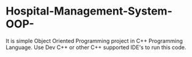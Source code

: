 # Hospital-Management-System-OOP-
It is simple Object Oriented Programming project in C++ Programming Language.
Use Dev C++ or other C++ supported IDE's to run this code.

